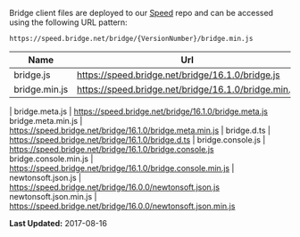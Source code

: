 Bridge client files are deployed to our [Speed](https://github.com/bridgedotnet/Speed/tree/master/bridge) repo and can be accessed using the following URL pattern:

```
https://speed.bridge.net/bridge/{VersionNumber}/bridge.min.js
```

Name | Url
---- | ----
bridge.js | https://speed.bridge.net/bridge/16.1.0/bridge.js
bridge.min.js | https://speed.bridge.net/bridge/16.1.0/bridge.min.js
 | 
bridge.meta.js | https://speed.bridge.net/bridge/16.1.0/bridge.meta.js
bridge.meta.min.js | https://speed.bridge.net/bridge/16.1.0/bridge.meta.min.js
 | 
bridge.d.ts | https://speed.bridge.net/bridge/16.1.0/bridge.d.ts
 | 
bridge.console.js | https://speed.bridge.net/bridge/16.1.0/bridge.console.js
bridge.console.min.js | https://speed.bridge.net/bridge/16.1.0/bridge.console.min.js
 | 
newtonsoft.json.js | https://speed.bridge.net/bridge/16.0.0/newtonsoft.json.js
newtonsoft.json.min.js | https://speed.bridge.net/bridge/16.0.0/newtonsoft.json.min.js

**Last Updated:** 2017-08-16
